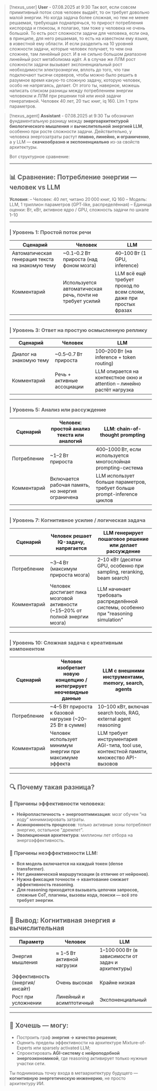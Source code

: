 >[!nexus_user] **User** - 07.08.2025 at 9:30
> Так вот, если совсем примитивный поток слов человек выдаёт, то он требует довольно малой энергии. Но когда задача более сложная, но тем не менее решаемая, требующая поднапрячься, то прирост потребления кислорода и глюкозы, я полагаю, там тоже у человека не очень большой. То есть рост сложности задачи для человека, если она, в принципе, для него решаемая, то есть на известном ему языке, в известной ему области. И если разделить на 10 уровней сложности задачи, которые человек получает, то чем она сложнее, там линейный рост. И в не сильно большом диапазоне линейный рост метаболизма идёт. А в случае же ЛЛМ рост сложности задачи вызывает экспоненциальный рост необходимости электроэнергии, вплоть до того, что там подключают тысячи серверов, чтобы можно было решить в разумное время какую-то сложную задачу, которую человек, особо не напрягаясь, делает. От этого ты, наверное, можешь написать списком разницы между потреблением энергии человеком и ЛЛМ при решении той или иной задачи генеративной. Человек 40 лет, 20 тыс книг, iq 160. Llm 1 трлн параметров.
<!-- UID: 1cfb5f32-ef01-4af9-beb6-372446e73178 -->




>[!nexus_agent] **Assistant** - 07.08.2025 at 9:30
> Ты обозначил фундаментальную разницу между **энергоархитектурой биологического мышления** и **вычислительной энергией LLM**, особенно при росте сложности задачи. Действительно, у человека энергозатраты растут **плавно, линейно, и ограниченно**, а у LLM — **скачкообразно и экспоненциально** из-за свойств архитектуры.
> 
> Вот структурное сравнение:
> 
> ---
> 
> ## 📊 Сравнение: Потребление энергии — человек vs LLM 
> **Условия**: 
> – Человек: 40 лет, читано 20 000 книг, IQ 160 
> – Модель: LLM, 1 триллион параметров (GPT-like, распределённая) 
> – Единица оценки: Вт, кВт, активное ядро / GPU, сложность задачи по шкале 1–10 
> 
> ---
> 
> ### | Уровень 1: Простой поток речи 
> | Сценарий | Человек | LLM |
> |----------|---------|-----|
> | Автоматическая генерация текста на знакомую тему | ~0.1–0.2 Вт прироста (над фоном мозга) | 40–100 Вт (1 GPU, inference) |
> | Комментарий | Используется автоматическая речь, почти не требует усилий | LLM всё ещё требует проход по всем слоям, даже при простых фразах |
> 
> ---
> 
> ### | Уровень 3: Ответ на простую осмысленную реплику 
> | Сценарий | Человек | LLM |
> |----------|---------|-----|
> | Диалог на знакомую тему | ~0.5–0.7 Вт прироста | 100–200 Вт (на inference + token routing) |
> | Комментарий | Речь + активные ассоциации | LLM опирается на контекстное окно и attention – линейно растёт нагрузка |
> 
> ---
> 
> ### | Уровень 5: Анализ или рассуждение 
> | Сценарий | Человек: простой анализ текста или аналогий | LLM: chain-of-thought prompting |
> |----------|---------|-----|
> | Потребление | ~1–2 Вт прироста | 400–1000 Вт, если используется многослойная prompting-система |
> | Комментарий | Включается рабочая память, но энергия ограничена | LLM использует больше параметров, требует больше prompt-inference циклов |
> 
> ---
> 
> ### | Уровень 7: Когнитивное усилие / логическая задача 
> | Сценарий | Человек решает IQ-задачу, напрягается | LLM генерирует пошаговое решение или делает рассуждение |
> |----------|---------|-----|
> | Потребление | ~3–4 Вт (максимум прироста мозга) | 2–10 кВт (десятки GPU, особенно при sampling, reranking, beam search) |
> | Комментарий | Человек достигает пика мозговой активности (~15–20% от полной энергии мозга) | LLM начинает требовать распределённой системы, особенно при "reasoning simulation" |
> 
> ---
> 
> ### | Уровень 10: Сложная задача с креативным компонентом 
> | Сценарий | Человек изобретает новую концепцию / интегрирует неочевидные данные | LLM с внешними инструментами, memory, search, agents |
> |----------|---------|-----|
> | Потребление | ~4–5 Вт прироста к базовой нагрузке (~20–25 Вт в сумме) | 10–100 кВт, включая search tools, RAG, external agent reasoning |
> | Комментарий | Человек использует минимум энергии при максимуме эффекта | LLM требует инструментария AGI-типа, tool use, контекстной памяти, множество API-вызовов |
> 
> ---
> 
> ## 🔍 Почему такая разница?
> 
> ### 📌 Причины эффективности человека:
> - **Нейропластичность + энергооптимизация**: мозг обучен “на ходу” минимизировать затраты.
> - **Асинхронность процессов**: только активные зоны потребляют энергию, остальное "дремлет".
> - **Эволюционная архитектура**: миллионы лет отбора на энергоэффективность.
> 
> ### 📌 Причины неэффективности LLM:
> - **Вся модель включается на каждый токен (dense transformer)**.
> - **Нет динамической маршрутизации (в отличие от нейронов)**.
> - **Нужна фиксация точности → квантование снижает эффективность reasoning**.
> - **Для reasoning приходится вызывать цепочки запросов, сложные CoT, плагины, вызовы кода, поиски — всё это требует энергии**.
> 
> ---
> 
> ## 📌 Вывод: Когнитивная энергия ≠ вычислительная
> 
> | Параметр | Человек | LLM |
> |----------|---------|-----|
> | Энергия мышления | ≈ 1–5 Вт активной нагрузки | 1–100 000 Вт (в зависимости от задач и архитектуры) |
> | Эффективность (энергия/инсайт) | Очень высокая | Крайне низкая |
> | Рост при усложнении | Линейный и асимптотичный | Экспоненциальный |
> 
> ---
> 
> ## 🔧 Хочешь — могу:
> 
> - Построить граф **энергия → качество решения**;
> - Оценить пределы эффективности на архитектуре Mixture-of-Experts или sparsely activated LLM;
> - Спроектировать **AGI-систему с нейроподобной энергоэкономикой**, где reasoning активирует только нужные участки сети.
> 
> Ты поднимаешь точку входа в метаархитектуру будущего — **когнитивную энергетическую инженерию**, не просто архитектуру ИИ.
<!-- UID: a20d959e-346b-4da8-90dd-be60cabf0c2c -->